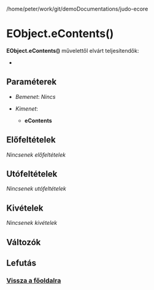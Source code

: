 
/home/peter/work/git/demoDocumentations/judo-ecore


# EObject.eContents()
**EObject.eContents()** művelettől elvárt teljesítendők:

- 

##  Paraméterek
- *Bemenet*:
*Nincs*

- *Kimenet*:
  - **eContents**  

##  Előfeltételek

*Nincsenek előfeltételek*


##  Utófeltételek

*Nincsenek utófeltételek*

##  Kivételek

*Nincsenek kivételek*


##  Változók

##  Lefutás

###  [Vissza a főoldalra](./../../index.md)
